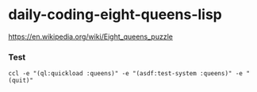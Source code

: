 # daily-coding-eight-queens-lisp

https://en.wikipedia.org/wiki/Eight_queens_puzzle

### Test

    ccl -e "(ql:quickload :queens)" -e "(asdf:test-system :queens)" -e "(quit)"
